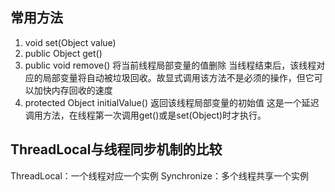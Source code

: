 ## 常用方法
1. void set(Object value)
2. public Object get()
3. public void remove() 将当前线程局部变量的值删除
当线程结束后，该线程对应的局部变量将自动被垃圾回收。故显式调用该方法不是必须的操作，但它可以加快内存回收的速度
4. protected Object initialValue() 返回该线程局部变量的初始值
这是一个延迟调用方法，在线程第一次调用get()或是set(Object)时才执行。

## ThreadLocal与线程同步机制的比较
ThreadLocal：一个线程对应一个实例
Synchronize：多个线程共享一个实例
